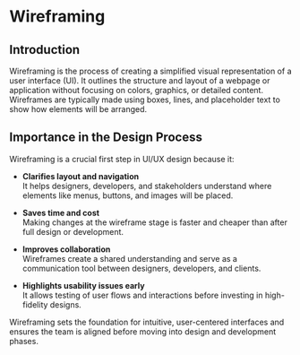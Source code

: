 # Wireframing

## Introduction

Wireframing is the process of creating a simplified visual representation of a user interface (UI). It outlines the structure and layout of a webpage or application without focusing on colors, graphics, or detailed content. Wireframes are typically made using boxes, lines, and placeholder text to show how elements will be arranged.

## Importance in the Design Process

Wireframing is a crucial first step in UI/UX design because it:

- **Clarifies layout and navigation**  
  It helps designers, developers, and stakeholders understand where elements like menus, buttons, and images will be placed.

- **Saves time and cost**  
  Making changes at the wireframe stage is faster and cheaper than after full design or development.

- **Improves collaboration**  
  Wireframes create a shared understanding and serve as a communication tool between designers, developers, and clients.

- **Highlights usability issues early**  
  It allows testing of user flows and interactions before investing in high-fidelity designs.

Wireframing sets the foundation for intuitive, user-centered interfaces and ensures the team is aligned before moving into design and development phases.
